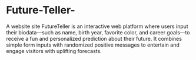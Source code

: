 # Future-Teller-
A website site FutureTeller is an interactive web platform where users input their biodata—such as name, birth year, favorite color, and career goals—to receive a fun and personalized prediction about their future. It combines simple form inputs with randomized positive messages to entertain and engage visitors with uplifting forecasts.
